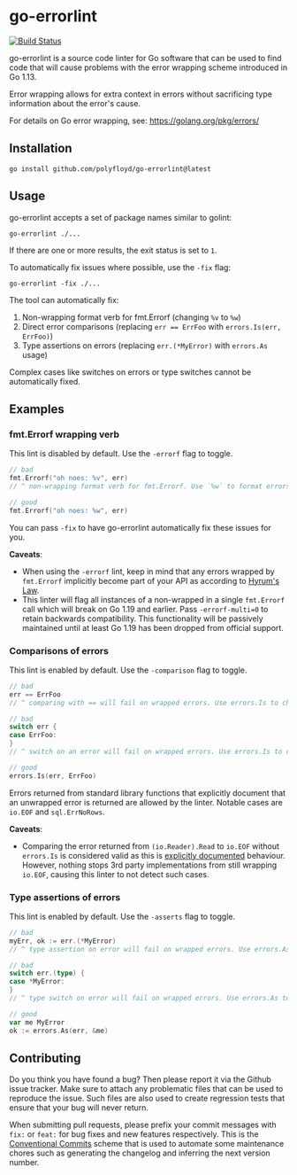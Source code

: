 go-errorlint
============

[![Build Status](https://github.com/polyfloyd/go-errorlint/workflows/CI/badge.svg)](https://github.com/polyfloyd/go-errorlint/actions)

go-errorlint is a source code linter for Go software that can be used to find
code that will cause problems with the error wrapping scheme introduced in Go
1.13.

Error wrapping allows for extra context in errors without sacrificing type
information about the error's cause.

For details on Go error wrapping, see: https://golang.org/pkg/errors/

## Installation
```
go install github.com/polyfloyd/go-errorlint@latest
```

## Usage
go-errorlint accepts a set of package names similar to golint:
```
go-errorlint ./...
```
If there are one or more results, the exit status is set to `1`.

To automatically fix issues where possible, use the `-fix` flag:
```
go-errorlint -fix ./...
```

The tool can automatically fix:
1. Non-wrapping format verb for fmt.Errorf (changing `%v` to `%w`)
2. Direct error comparisons (replacing `err == ErrFoo` with `errors.Is(err, ErrFoo)`)
3. Type assertions on errors (replacing `err.(*MyError)` with `errors.As` usage)

Complex cases like switches on errors or type switches cannot be automatically fixed.


## Examples

### fmt.Errorf wrapping verb
This lint is disabled by default. Use the `-errorf` flag to toggle.
```go
// bad
fmt.Errorf("oh noes: %v", err)
// ^ non-wrapping format verb for fmt.Errorf. Use `%w` to format errors

// good
fmt.Errorf("oh noes: %w", err)
```

You can pass `-fix` to have go-errorlint automatically fix these issues for you.

**Caveats**:
* When using the `-errorf` lint, keep in mind that any errors wrapped by
  `fmt.Errorf` implicitly become part of your API as according to [Hyrum's
  Law](https://github.com/dwmkerr/hacker-laws#hyrums-law-the-law-of-implicit-interfaces).
* This linter will flag all instances of a non-wrapped in a single `fmt.Errorf` call which will
  break on Go 1.19 and earlier. Pass `-errorf-multi=0` to retain backwards compatibility. This
  functionality will be passively maintained until at least Go 1.19 has been dropped from official
  support.

### Comparisons of errors
This lint is enabled by default. Use the `-comparison` flag to toggle.
```go
// bad
err == ErrFoo
// ^ comparing with == will fail on wrapped errors. Use errors.Is to check for a specific error

// bad
switch err {
case ErrFoo:
}
// ^ switch on an error will fail on wrapped errors. Use errors.Is to check for specific errors

// good
errors.Is(err, ErrFoo)
```

Errors returned from standard library functions that explicitly document that
an unwrapped error is returned are allowed by the linter. Notable cases are
`io.EOF` and `sql.ErrNoRows`.

**Caveats**:
* Comparing the error returned from `(io.Reader).Read` to `io.EOF` without
  `errors.Is` is considered valid as this is
  [explicitly documented](https://golang.org/pkg/io/#Reader) behaviour.
  However, nothing stops 3rd party implementations from still wrapping
  `io.EOF`, causing this linter to not detect such cases.

### Type assertions of errors
This lint is enabled by default. Use the `-asserts` flag to toggle.
```go
// bad
myErr, ok := err.(*MyError)
// ^ type assertion on error will fail on wrapped errors. Use errors.As to check for specific errors

// bad
switch err.(type) {
case *MyError:
}
// ^ type switch on error will fail on wrapped errors. Use errors.As to check for specific errors

// good
var me MyError
ok := errors.As(err, &me)
```

## Contributing

Do you think you have found a bug? Then please report it via the Github issue tracker. Make sure to
attach any problematic files that can be used to reproduce the issue. Such files are also used to
create regression tests that ensure that your bug will never return.

When submitting pull requests, please prefix your commit messages with `fix:` or `feat:` for bug
fixes and new features respectively. This is the
[Conventional Commits](https://www.conventionalcommits.org/en/v1.0.0/) scheme that is used to
automate some maintenance chores such as generating the changelog and inferring the next version
number.
